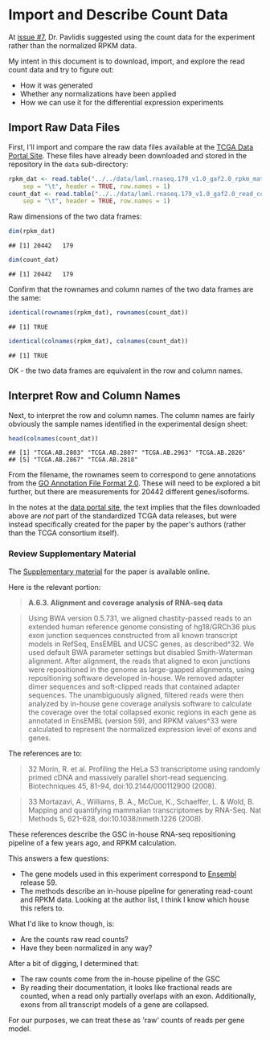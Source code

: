 Import and Describe Count Data
==============================

At [issue #7](https://github.com/rdocking/stat540-group-project-aml-cnv/issues/7), Dr. Pavlidis suggested using the count data for the experiment rather than the normalized RPKM data.

My intent in this document is to download, import, and explore the read count data and try to figure out:

- How it was generated
- Whether any normalizations have been applied
- How we can use it for the differential expression experiments

Import Raw Data Files
---------------------

First, I'll import and compare the raw data files available at the [TCGA Data Portal Site](https://tcga-data.nci.nih.gov/docs/publications/laml_2012/). These files have already been downloaded and stored in the repository in the `data` sub-directory:


```r
rpkm_dat <- read.table("../../data/laml.rnaseq.179_v1.0_gaf2.0_rpkm_matrix.txt.tcgaID.txt.gz", 
    sep = "\t", header = TRUE, row.names = 1)
count_dat <- read.table("../../data/laml.rnaseq.179_v1.0_gaf2.0_read_count_matrix.txt.tcgaID.txt.gz", 
    sep = "\t", header = TRUE, row.names = 1)
```


Raw dimensions of the two data frames:


```r
dim(rpkm_dat)
```

```
## [1] 20442   179
```

```r
dim(count_dat)
```

```
## [1] 20442   179
```


Confirm that the rownames and column names of the two data frames are the same:


```r
identical(rownames(rpkm_dat), rownames(count_dat))
```

```
## [1] TRUE
```

```r
identical(colnames(rpkm_dat), colnames(count_dat))
```

```
## [1] TRUE
```


OK - the two data frames are equivalent in the row and column names.

Interpret Row and Column Names
-------------------------------

Next, to interpret the row and column names. The column names are fairly obviously the sample names identified in the experimental design sheet:


```r
head(colnames(count_dat))
```

```
## [1] "TCGA.AB.2803" "TCGA.AB.2807" "TCGA.AB.2963" "TCGA.AB.2826"
## [5] "TCGA.AB.2867" "TCGA.AB.2818"
```


From the filename, the rownames seem to correspond to gene annotations from the [GO Annotation File Format 2.0](http://www.geneontology.org/GO.format.gaf-2_0.shtml). These will need to be explored a bit further, but there are measurements for 20442 different genes/isoforms.

In the notes at the [data portal site](https://tcga-data.nci.nih.gov/docs/publications/laml_2012/), the text implies that the files downloaded above are *not* part of the standardized TCGA data releases, but were instead specifically created for the paper by the paper's authors (rather than the TCGA consortium itself).

### Review Supplementary Material

The [Supplementary material](http://www.nejm.org/doi/suppl/10.1056/NEJMoa1301689/suppl_file/nejmoa1301689_appendix.pdf) for the paper is available online. 

Here is the relevant portion:

> **A.6.3. Alignment and coverage analysis of RNA-seq data**

> Using BWA version 0.5.731, we aligned chastity-passed reads to an extended human reference genome consisting of hg18/GRCh36 plus exon junction sequences constructed from all known transcript models in RefSeq, EnsEMBL and UCSC genes, as described^32. We used default BWA parameter settings but disabled Smith-Waterman alignment. After alignment, the reads that aligned to exon junctions were repositioned in the genome as large-gapped alignments, using repositioning software developed in-house. We removed adapter dimer sequences and soft-clipped reads that contained adapter sequences. The unambiguously aligned, filtered reads were then analyzed by in-house gene coverage analysis software to calculate the coverage over the total collapsed exonic regions in each gene as annotated in EnsEMBL (version 59), and RPKM values^33 were calculated to represent the normalized expression level of exons and genes.

The references are to:

> 32 Morin, R. et al. Profiling the HeLa S3 transcriptome using randomly primed cDNA and massively parallel short-read sequencing.
Biotechniques 45, 81-94, doi:10.2144/000112900 (2008).

> 33 Mortazavi, A., Williams, B. A., McCue, K., Schaeffer, L. & Wold, B. Mapping and quantifying mammalian transcriptomes by RNA-Seq. Nat
Methods 5, 621-628, doi:10.1038/nmeth.1226 (2008).

These references describe the GSC in-house RNA-seq repositioning pipeline of a few years ago, and RPKM calculation.

This answers a few questions:

- The gene models used in this experiment correspond to [Ensembl](http://uswest.ensembl.org/index.html) release 59.
- The methods describe an in-house pipeline for generating read-count and RPKM data. Looking at the author list, I think I know which house this refers to.

What I'd like to know though, is:

- Are the counts raw read counts? 
- Have they been normalized in any way?

After a bit of digging, I determined that:

- The raw counts come from the in-house pipeline of the GSC
- By reading their documentation, it looks like fractional reads are counted, when a read only partially overlaps with an exon. Additionally, exons from all transcript models of a gene are collapsed.

For our purposes, we can treat these as 'raw' counts of reads per gene model.
